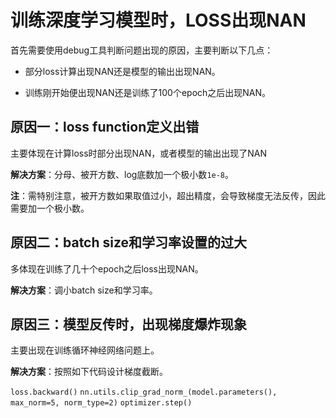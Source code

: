 # 训练深度学习模型时，LOSS出现NAN

首先需要使用debug工具判断问题出现的原因，主要判断以下几点：

- 部分loss计算出现NAN还是模型的输出出现NAN。

- 训练刚开始便出现NAN还是训练了100个epoch之后出现NAN。

## 原因一：loss function定义出错

主要体现在计算loss时部分出现NAN，或者模型的输出出现了NAN

**解决方案**：分母、被开方数、log底数加一个极小数`1e-8`。

**注**：需特别注意，被开方数如果取值过小，超出精度，会导致梯度无法反传，因此需要加一个极小数。

## 原因二：batch size和学习率设置的过大

多体现在训练了几十个epoch之后loss出现NAN。

**解决方案**：调小batch size和学习率。

## 原因三：模型反传时，出现梯度爆炸现象

主要出现在训练循环神经网络问题上。

**解决方案**：按照如下代码设计梯度截断。

`loss.backward()`
`nn.utils.clip_grad_norm_(model.parameters(), max_norm=5, norm_type=2)`
`optimizer.step()`

